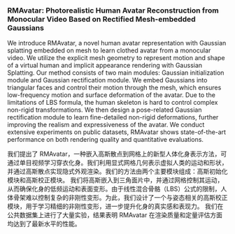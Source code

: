 ### RMAvatar: Photorealistic Human Avatar Reconstruction from Monocular Video Based on Rectified Mesh-embedded Gaussians

We introduce RMAvatar, a novel human avatar representation with Gaussian splatting embedded on mesh to learn clothed avatar from a monocular video. We utilize the explicit mesh geometry to represent motion and shape of a virtual human and implicit appearance rendering with Gaussian Splatting. Our method consists of two main modules: Gaussian initialization module and Gaussian rectification module. We embed Gaussians into triangular faces and control their motion through the mesh, which ensures low-frequency motion and surface deformation of the avatar. Due to the limitations of LBS formula, the human skeleton is hard to control complex non-rigid transformations. We then design a pose-related Gaussian rectification module to learn fine-detailed non-rigid deformations, further improving the realism and expressiveness of the avatar. We conduct extensive experiments on public datasets, RMAvatar shows state-of-the-art performance on both rendering quality and quantitative evaluations.

我们提出了 RMAvatar，一种嵌入高斯散点到网格上的新型人体化身表示方法，可通过单目视频学习穿衣化身。我们利用显式网格几何表示虚拟人类的运动和形状，并通过高斯散点实现隐式外观渲染。我们的方法由两个主要模块组成：高斯初始化模块和高斯校正模块。
我们将高斯嵌入到三角面片中，并通过网格控制其运动，从而确保化身的低频运动和表面变形。由于线性混合骨骼（LBS）公式的限制，人体骨架难以控制复杂的非刚性变形。为此，我们设计了一个与姿态相关的高斯校正模块，用于学习精细的非刚性变形，进一步提升化身的真实感和表现力。
我们在公共数据集上进行了大量实验，结果表明 RMAvatar 在渲染质量和定量评估方面均达到了最新水平的性能。
